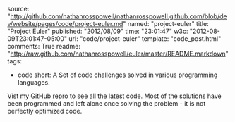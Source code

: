 source: "http://github.com/nathanrosspowell/nathanrosspowell.github.com/blob/dev/website/pages/code/project-euler.md"
named: "project-euler"
title: "Project Euler"
published: "2012/08/09"
time: "23:01:47"
w3c: "2012-08-09T23:01:47-05:00"
url: "code/project-euler"
template: "code_post.html"
comments: True
readme: "http://raw.github.com/nathanrosspowell/euler/master/README.markdown"
tags:
- code
short: A Set of code challenges solved in various programming languages.

Vist my GitHub [repro][pe] to see all the latest code. Most of the solutions have been programmed and left alone once solving the problem - it is not perfectly optimized code.


[pe]: http://github.com/nathanrosspowell/euler "Project Euler on GitHub"

